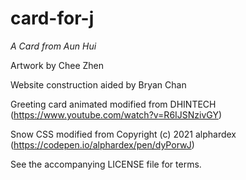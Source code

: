 # card-for-j
*A Card from Aun Hui*

Artwork by Chee Zhen

Website construction aided by Bryan Chan

Greeting card animated modified from DHINTECH (https://www.youtube.com/watch?v=R6IJSNzivGY)

Snow CSS modified from Copyright (c) 2021 alphardex (https://codepen.io/alphardex/pen/dyPorwJ)

See the accompanying LICENSE file for terms.

